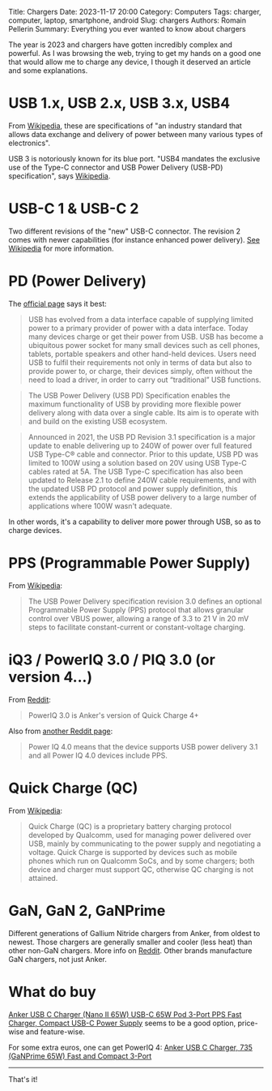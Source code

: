 Title: Chargers
Date: 2023-11-17 20:00
Category: Computers
Tags: charger, computer, laptop, smartphone, android
Slug: chargers
Authors: Romain Pellerin
Summary: Everything you ever wanted to know about chargers

The year is 2023 and chargers have gotten incredibly complex and powerful. As I was browsing the web, trying to get my hands on a good one that would allow me to charge any device, I though it deserved an article and some explanations.

# USB 1.x, USB 2.x, USB 3.x, USB4

From [Wikipedia](https://en.wikipedia.org/wiki/USB), these are specifications of "an industry standard that allows data exchange and delivery of power between many various types of electronics".

USB 3 is notoriously known for its blue port. "USB4 mandates the exclusive use of the Type-C connector and USB Power Delivery (USB-PD) specification", says [Wikipedia](https://en.wikipedia.org/wiki/USB4).

# USB-C 1 & USB-C 2

Two different revisions of the "new" USB-C connector. The revision 2 comes with newer capabilities (for instance enhanced power delivery). [See Wikipedia](https://en.wikipedia.org/wiki/USB-C#USB_Type-C_cable_and_connector_specifications) for more information.

# PD (Power Delivery)

The [official page](https://www.usb.org/usb-charger-pd) says it best:

> USB has evolved from a data interface capable of supplying limited power to a primary provider of power with a data interface. Today many devices charge or get their power from USB. USB has become a ubiquitous power socket for many small devices such as cell phones, tablets, portable speakers and other hand-held devices. Users need USB to fulfil their requirements not only in terms of data but also to provide power to, or charge, their devices simply, often without the need to load a driver, in order to carry out “traditional” USB functions.

> The USB Power Delivery (USB PD) Specification enables the maximum functionality of USB by providing more flexible power delivery along with data over a single cable. Its aim is to operate with and build on the existing USB ecosystem.

> Announced in 2021, the USB PD Revision 3.1 specification is a major update to enable delivering up to 240W of power over full featured USB Type-C® cable and connector. Prior to this update, USB PD was limited to 100W using a solution based on 20V using USB Type-C cables rated at 5A. The USB Type-C specification has also been updated to Release 2.1 to define 240W cable requirements, and with the updated USB PD protocol and power supply definition, this extends the applicability of USB power delivery to a large number of applications where 100W wasn't adequate.

In other words, it's a capability to deliver more power through USB, so as to charge devices.

# PPS (Programmable Power Supply)

From [Wikipedia](https://en.wikipedia.org/wiki/USB_hardware#USB_Power_Delivery):

> The USB Power Delivery specification revision 3.0 defines an optional Programmable Power Supply (PPS) protocol that allows granular control over VBUS power, allowing a range of 3.3 to 21 V in 20 mV steps to facilitate constant-current or constant-voltage charging.

# iQ3 / PowerIQ 3.0 / PIQ 3.0 (or version 4...)

From [Reddit](https://www.reddit.com/r/anker/comments/c16oci/power_iq30_vs_pd/):

> PowerIQ 3.0 is Anker's version of Quick Charge 4+

Also from [another Reddit page](https://www.reddit.com/r/anker/comments/wk8r7k/anker_power_iq_40_means_usb_pd_31_with_pps/):

> Power IQ 4.0 means that the device supports USB power delivery 3.1 and all Power IQ 4.0 devices include PPS.

# Quick Charge (QC)

From [Wikipedia](https://en.wikipedia.org/wiki/Quick_Charge):

> Quick Charge (QC) is a proprietary battery charging protocol developed by Qualcomm, used for managing power delivered over USB, mainly by communicating to the power supply and negotiating a voltage. Quick Charge is supported by devices such as mobile phones which run on Qualcomm SoCs, and by some chargers; both device and charger must support QC, otherwise QC charging is not attained.

# GaN, GaN 2, GaNPrime

Different generations of Gallium Nitride chargers from Anker, from oldest to newest. Those chargers are generally smaller and cooler (less heat) than other non-GaN chargers. More info on [Reddit](https://www.reddit.com/r/UsbCHardware/comments/134k7b7/what_is_the_difference_of_gan_charger_generations/). Other brands manufacture GaN chargers, not just Anker.

# What do buy

[Anker USB C Charger (Nano II 65W) USB-C 65W Pod 3-Port PPS Fast Charger, Compact USB-C Power Supply](https://amzn.eu/d/78cPjLm) seems to be a good option, price-wise and feature-wise.

For some extra euros, one can get PowerIQ 4: [Anker USB C Charger, 735 (GaNPrime 65W) Fast and Compact 3-Port](https://amzn.eu/d/hWFc1K2)

---

That's it!

